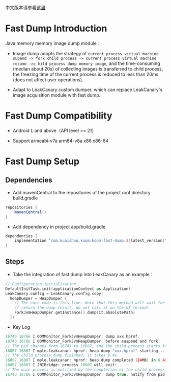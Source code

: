 中文版本请参看[这里](README.zh-CN.md)

# Fast Dump Introduction

Java memory memory image dump module：

- Image dump adopts the strategy of `current process virtual machine supend -> fork child
    process -> current process virtual machine resume ->c hild process dump memory image`, and the 
  time-consuming (median about 20s) of collecting images is transferred to child process, the 
  freezing time of the current process is reduced to less than 20ms (does not affect user operations).

- Adapt to LeakCanary custom dumper, which can replace LeakCanary's image acquisition module with fast dump.

# Fast Dump Compatibility

- Android L and above（API level >= 21）

- Support armeabi-v7a arm64-v8a x86 x86-64


# Fast Dump Setup

## Dependencies

- Add mavenCentral to the repositories of the project root directory build.gradle
```groovy
repositories {
    mavenCentral()
}
```

- Add dependency in project app/build.gradle
```groovy
dependencies {
    implementation "com.kuaishou.koom:koom-fast-dump:${latest_version}"
}
```

## Steps

- Take the integration of fast dump into LeakCanary as an example：

```kotlin
// Configuration initialization
DefaultInitTask.init(applicationContext as Application)
LeakCanary.config = LeakCanary.config.copy(
  heapDumper = HeapDumper {
    // The core code is this line. Note that this method will wait for the child process to 
    // return the dump result, do not call it on the UI thread!
    ForkJvmHeapDumper.getInstance().dump(it.absolutePath)
  })
```


- Key Log
```kotlin
16743 16766 I OOMMonitor_ForkJvmHeapDumper: dump xxx.hprof.
16743 16766 I OOMMonitor_ForkJvmHeapDumper: before suspend and fork.
// The pid changes from 16743 to 16807, and the child process starts to dump
16807 16807 I mple.leakcanar: hprof: heap dump "xxx.hprof" starting...
// The child process dump finished, it takes 6.4s
16807 16807 I mple.leakcanar: hprof: heap dump completed (24MB) in 6.411s objects 330914 objects with stack traces 0
16807 16807 I JNIBridge: process 16807 will exit!
// The main process is notified by the completion of the child process dump
16743 16766 I OOMMonitor_ForkJvmHeapDumper: dump true, notify from pid 16807
```

